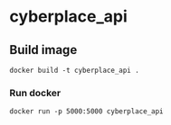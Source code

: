 # cyberplace_api

## Build image
```
docker build -t cyberplace_api .
```

### Run docker
```
docker run -p 5000:5000 cyberplace_api
```

